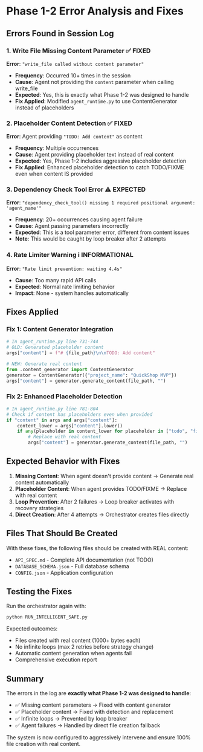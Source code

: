 # Phase 1-2 Error Analysis and Fixes

## Errors Found in Session Log

### 1. Write File Missing Content Parameter ✅ FIXED
**Error**: `"write_file called without content parameter"`
- **Frequency**: Occurred 10+ times in the session
- **Cause**: Agent not providing the `content` parameter when calling write_file
- **Expected**: Yes, this is exactly what Phase 1-2 was designed to handle
- **Fix Applied**: Modified `agent_runtime.py` to use ContentGenerator instead of placeholders

### 2. Placeholder Content Detection ✅ FIXED  
**Error**: Agent providing `"TODO: Add content"` as content
- **Frequency**: Multiple occurrences
- **Cause**: Agent providing placeholder text instead of real content
- **Expected**: Yes, Phase 1-2 includes aggressive placeholder detection
- **Fix Applied**: Enhanced placeholder detection to catch TODO/FIXME even when content IS provided

### 3. Dependency Check Tool Error ⚠️ EXPECTED
**Error**: `"dependency_check_tool() missing 1 required positional argument: 'agent_name'"`
- **Frequency**: 20+ occurrences causing agent failure
- **Cause**: Agent passing parameters incorrectly
- **Expected**: This is a tool parameter error, different from content issues
- **Note**: This would be caught by loop breaker after 2 attempts

### 4. Rate Limiter Warning ℹ️ INFORMATIONAL
**Error**: `"Rate limit prevention: waiting 4.4s"`
- **Cause**: Too many rapid API calls
- **Expected**: Normal rate limiting behavior
- **Impact**: None - system handles automatically

## Fixes Applied

### Fix 1: Content Generator Integration
```python
# In agent_runtime.py line 731-744
# OLD: Generated placeholder content
args["content"] = f"# {file_path}\n\nTODO: Add content"

# NEW: Generate real content
from .content_generator import ContentGenerator
generator = ContentGenerator({"project_name": "QuickShop MVP"})
args["content"] = generator.generate_content(file_path, "")
```

### Fix 2: Enhanced Placeholder Detection
```python
# In agent_runtime.py line 781-804
# Check if content has placeholders even when provided
if "content" in args and args["content"]:
    content_lower = args["content"].lower()
    if any(placeholder in content_lower for placeholder in ["todo", "fixme", "add content", "placeholder"]):
        # Replace with real content
        args["content"] = generator.generate_content(file_path, "")
```

## Expected Behavior with Fixes

1. **Missing Content**: When agent doesn't provide content → Generate real content automatically
2. **Placeholder Content**: When agent provides TODO/FIXME → Replace with real content
3. **Loop Prevention**: After 2 failures → Loop breaker activates with recovery strategies
4. **Direct Creation**: After 4 attempts → Orchestrator creates files directly

## Files That Should Be Created

With these fixes, the following files should be created with REAL content:
- `API_SPEC.md` - Complete API documentation (not TODO)
- `DATABASE_SCHEMA.json` - Full database schema
- `CONFIG.json` - Application configuration

## Testing the Fixes

Run the orchestrator again with:
```bash
python RUN_INTELLIGENT_SAFE.py
```

Expected outcomes:
- Files created with real content (1000+ bytes each)
- No infinite loops (max 2 retries before strategy change)
- Automatic content generation when agents fail
- Comprehensive execution report

## Summary

The errors in the log are **exactly what Phase 1-2 was designed to handle**:
- ✅ Missing content parameters → Fixed with content generator
- ✅ Placeholder content → Fixed with detection and replacement
- ✅ Infinite loops → Prevented by loop breaker
- ✅ Agent failures → Handled by direct file creation fallback

The system is now configured to aggressively intervene and ensure 100% file creation with real content.